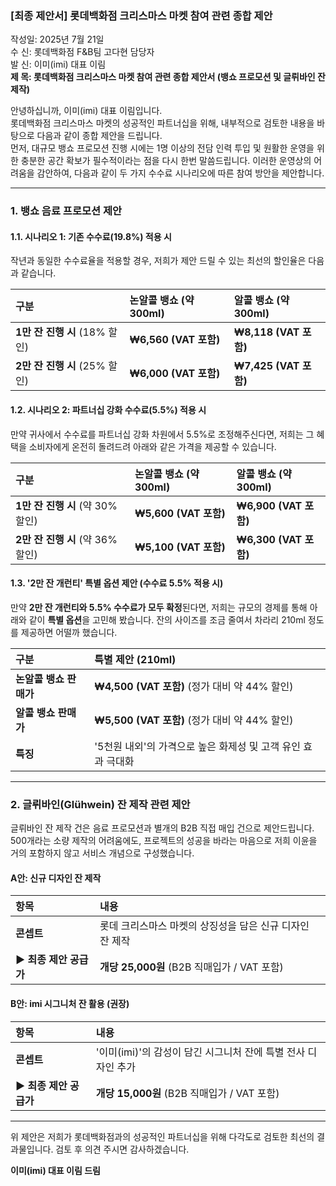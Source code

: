 ### **\[최종 제안서\] 롯데백화점 크리스마스 마켓 참여 관련 종합 제안**

작성일: 2025년 7월 21일  
수 신: 롯데백화점 F\&B팀 고다현 담당자  
발 신: 이미(imi) 대표 이림  
**제 목: 롯데백화점 크리스마스 마켓 참여 관련 종합 제안서 (뱅쇼 프로모션 및 글뤼바인 잔 제작)**

안녕하십니까, 이미(imi) 대표 이림입니다.  
롯데백화점 크리스마스 마켓의 성공적인 파트너십을 위해, 내부적으로 검토한 내용을 바탕으로 다음과 같이 종합 제안을 드립니다.  
먼저, 대규모 뱅쇼 프로모션 진행 시에는 1명 이상의 전담 인력 투입 및 원활한 운영을 위한 충분한 공간 확보가 필수적이라는 점을 다시 한번 말씀드립니다. 이러한 운영상의 어려움을 감안하여, 다음과 같이 두 가지 수수료 시나리오에 따른 참여 방안을 제안합니다.

---

### **1\. 뱅쇼 음료 프로모션 제안**

#### **1.1. 시나리오 1: 기존 수수료(19.8%) 적용 시**

작년과 동일한 수수료율을 적용할 경우, 저희가 제안 드릴 수 있는 최선의 할인율은 다음과 같습니다.

| 구분 | 논알콜 뱅쇼 (약 300ml) | 알콜 뱅쇼 (약 300ml) |
| :---- | :---- | :---- |
| **1만 잔 진행 시** (18% 할인) | **₩6,560 (VAT 포함)** | **₩8,118 (VAT 포함)** |
| **2만 잔 진행 시** (25% 할인) | **₩6,000 (VAT 포함)** | **₩7,425 (VAT 포함)** |

#### **1.2. 시나리오 2: 파트너십 강화 수수료(5.5%) 적용 시**

만약 귀사에서 수수료를 파트너십 강화 차원에서 5.5%로 조정해주신다면, 저희는 그 혜택을 소비자에게 온전히 돌려드려 아래와 같은 가격을 제공할 수 있습니다.

| 구분 | 논알콜 뱅쇼 (약 300ml) | 알콜 뱅쇼 (약 300ml) |
| :---- | :---- | :---- |
| **1만 잔 진행 시** (약 30% 할인) | **₩5,600 (VAT 포함)** | **₩6,900 (VAT 포함)** |
| **2만 잔 진행 시** (약 36% 할인) | **₩5,100 (VAT 포함)** | **₩6,300 (VAT 포함)** |

#### **1.3. '2만 잔 개런티' 특별 옵션 제안 (수수료 5.5% 적용 시)**

만약 **2만 잔 개런티와 5.5% 수수료가 모두 확정**된다면, 저희는 규모의 경제를 통해 아래와 같이 **특별 옵션**을 고민해 봤습니다. 잔의 사이즈를 조금 줄여서 차라리 210ml 정도를 제공하면 어떨까 했습니다.

| 구분 | 특별 제안 (210ml) |
| :---- | :---- |
| **논알콜 뱅쇼 판매가** | **₩4,500 (VAT 포함)** (정가 대비 약 44% 할인) |
| **알콜 뱅쇼 판매가** | **₩5,500 (VAT 포함)** (정가 대비 약 44% 할인) |
| **특징** | '5천원 내외'의 가격으로 높은 화제성 및 고객 유인 효과 극대화 |

---

### **2\. 글뤼바인(Glühwein) 잔 제작 관련 제안**

글뤼바인 잔 제작 건은 음료 프로모션과 별개의 B2B 직접 매입 건으로 제안드립니다. 500개라는 소량 제작의 어려움에도, 프로젝트의 성공을 바라는 마음으로 저희 이윤을 거의 포함하지 않고 서비스 개념으로 구성했습니다.

#### **A안: 신규 디자인 잔 제작**

| 항목 | 내용 |
| :---- | :---- |
| **콘셉트** | 롯데 크리스마스 마켓의 상징성을 담은 신규 디자인 잔 제작 |
| **▶ 최종 제안 공급가** | **개당 25,000원** (B2B 직매입가 / VAT 포함) |

#### **B안: imi 시그니처 잔 활용 (권장)**

| 항목 | 내용 |
| :---- | :---- |
| **콘셉트** | '이미(imi)'의 감성이 담긴 시그니처 잔에 특별 전사 디자인 추가 |
| **▶ 최종 제안 공급가** | **개당 15,000원** (B2B 직매입가 / VAT 포함) |

---

위 제안은 저희가 롯데백화점과의 성공적인 파트너십을 위해 다각도로 검토한 최선의 결과물입니다. 검토 후 의견 주시면 감사하겠습니다.

**이미(imi) 대표 이림 드림**